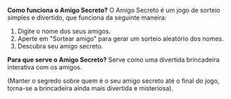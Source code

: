 **Como funciona o Amigo Secreto?**
O Amigo Secreto é um jogo de sorteio simples e divertido, que funciona da seguinte maneira:

1. Digite o nome dos seus amigos.
2. Aperte em "Sortear amigo" para gerar um sorteio aleatório dos nomes.
3. Descubra seu amigo secreto.

**Para que serve o Amigo Secreto?**
Serve como uma divertida brincadeira interativa com os amigos.

(Manter o segredo sobre quem é o seu amigo secreto até o final do jogo, torna-se a brincadeira ainda mais divertida e misteriosa).


